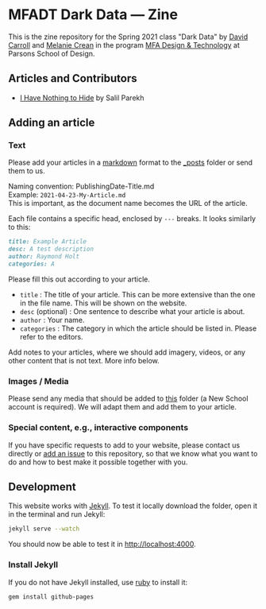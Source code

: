 # MFADT Dark Data — Zine

This is the zine repository for the Spring 2021 class "Dark Data" by [David Carroll](https://twitter.com/profcarroll) and [Melanie Crean](http://www.melaniecrean.com/) in the program [MFA Design & Technology](https://www.newschool.edu/parsons/mfa-design-technology/) at Parsons School of Design.

## Articles and Contributors

* [I Have Nothing to Hide](_posts/2021-04-28-I-Have-Nothing-to-Hide.md) by Salil Parekh

## Adding an article

### Text

Please add your articles in a [markdown](https://kramdown.gettalong.org/quickref.html) format to the [_posts](_posts/) folder or send them to us.

Naming convention: PublishingDate-Title.md\
Example: `2021-04-23-My-Article.md`\
This is important, as the document name becomes the URL of the article.

Each file contains a specific head, enclosed by `---` breaks. It looks similarly to this:

```md
title: Example Article
desc: A test description
author: Raymond Holt
categories: A
```

Please fill this out according to your article.
* `title` : The title of your article. This can be more extensive than the one in the file name. This will be shown on the website.
* `desc` (optional) : One sentence to describe what your article is about.
* `author` : Your name.
* `categories` : The category in which the article should be listed in. Please refer to the editors.

Add notes to your articles, where we should add imagery, videos, or any other content that is not text. More info below.

### Images / Media

Please send any media that should be added to [this](https://drive.google.com/drive/u/1/folders/1KHaBLT8nj9Xuky0CErDFeoablLKt9qsI) folder (a New School account is required). We will adapt them and add them to your article. 

### Special content, e.g., interactive components

If you have specific requests to add to your website, please contact us directly or [add an issue](https://github.com/olivierbrcknr/mfadt-darkdata-zine/issues/new) to this repository, so that we know what you want to do and how to best make it possible together with you.

## Development

This website works with [Jekyll](https://jekyllrb.com/).
To test it locally download the folder, open it in the terminal and run Jekyll:

```sh
jekyll serve --watch
```
You should now be able to test it in [http://localhost:4000](http://localhost:4000).

### Install Jekyll

If you do not have Jekyll installed, use [ruby](https://www.ruby-lang.org/) to install it:

```sh
gem install github-pages
```
